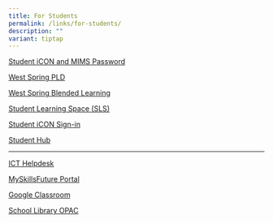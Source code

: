 ```yaml
---
title: For Students
permalink: /links/for-students/
description: ""
variant: tiptap
---
```

<p><a href="/students/permalink/mims" rel="noopener noreferrer nofollow" target="_blank">Student iCON and MIMS Password</a></p><p><a href="https://sites.google.com/moe.edu.sg/wssspdlp/home" rel="noopener noreferrer nofollow" target="_blank">West Spring PLD</a></p><p><a href="https://sites.google.com/moe.edu.sg/wsssbl/home" rel="noopener noreferrer nofollow" target="_blank">West Spring Blended Learning</a></p><p><a href="https://www.learning.moe.edu.sg/sls/index.html" rel="noopener noreferrer nofollow" target="_blank">Student Learning Space (SLS)</a></p><p><a href="https://workspace.google.com/dashboard" rel="noopener noreferrer nofollow" target="_blank">Student iCON Sign-in</a></p><p><a href="https://wshub.edmension.com/" rel="noopener noreferrer nofollow" target="_blank">Student Hub</a></p><hr><p><a href="https://tinyurl.com/pdlphelp" rel="noopener noreferrer nofollow" target="_blank">ICT Helpdesk</a></p><p><a href="https://www.myskillsfuture.gov.sg/content/student/en/secondary.html" rel="noopener noreferrer nofollow" target="_blank">MySkillsFuture Portal</a></p><p><a href="https://classroom.google.com/" rel="noopener noreferrer nofollow" target="_blank">Google Classroom</a></p><p><a href="https://schoolibrary.moe.edu.sg/westspringsec" rel="noopener noreferrer nofollow" target="_blank">School Library OPAC</a></p>